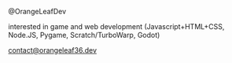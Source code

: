 @OrangeLeafDev

interested in game and web development (Javascript+HTML+CSS, Node.JS, Pygame, Scratch/TurboWarp, Godot)

contact@orangeleaf36.dev

<!---
OrangeLeafDev/OrangeLeafDev is a ✨ special ✨ repository because its `README.md` (this file) appears on your GitHub profile.
You can click the Preview link to take a look at your changes.
--->
